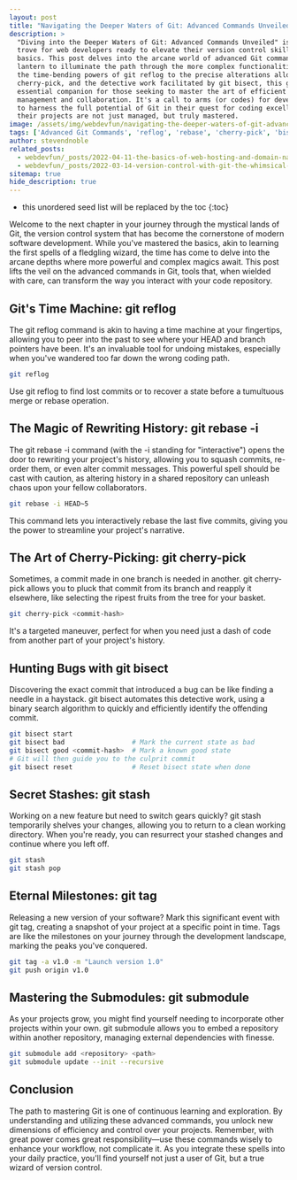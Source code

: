 ```yaml
---
layout: post
title: "Navigating the Deeper Waters of Git: Advanced Commands Unveiled"
description: >
  "Diving into the Deeper Waters of Git: Advanced Commands Unveiled" is a treasure
  trove for web developers ready to elevate their version control skills beyond the
  basics. This post delves into the arcane world of advanced Git commands, offering a
  lantern to illuminate the path through the more complex functionalities of Git. From
  the time-bending powers of git reflog to the precise alterations allowed by git
  cherry-pick, and the detective work facilitated by git bisect, this guide is an
  essential companion for those seeking to master the art of efficient project
  management and collaboration. It's a call to arms (or codes) for developers looking
  to harness the full potential of Git in their quest for coding excellence, ensuring
  their projects are not just managed, but truly mastered.
image: /assets/img/webdevfun/navigating-the-deeper-waters-of-git-advanced-commands-unveiled.jpg
tags: ['Advanced Git Commands', 'reflog', 'rebase', 'cherry-pick', 'bisect', 'stash', 'tag', 'submodule']
author: stevendnoble
related_posts:
  - webdevfun/_posts/2022-04-11-the-basics-of-web-hosting-and-domain-names.md
  - webdevfun/_posts/2022-03-14-version-control-with-git-the-whimsical-world-of-web-development-wizardry.md
sitemap: true
hide_description: true
---
```


* this unordered seed list will be replaced by the toc
{:toc}

Welcome to the next chapter in your journey through the mystical lands of Git, the version control system that has become the cornerstone of modern software development. While you've mastered the basics, akin to learning the first spells of a fledgling wizard, the time has come to delve into the arcane depths where more powerful and complex magics await. This post lifts the veil on the advanced commands in Git, tools that, when wielded with care, can transform the way you interact with your code repository.

## Git's Time Machine: git reflog

The git reflog command is akin to having a time machine at your fingertips, allowing you to peer into the past to see where your HEAD and branch pointers have been. It's an invaluable tool for undoing mistakes, especially when you've wandered too far down the wrong coding path.

~~~bash
git reflog
~~~

Use git reflog to find lost commits or to recover a state before a tumultuous merge or rebase operation.

## The Magic of Rewriting History: git rebase -i

The git rebase -i command (with the -i standing for "interactive") opens the door to rewriting your project's history, allowing you to squash commits, re-order them, or even alter commit messages. This powerful spell should be cast with caution, as altering history in a shared repository can unleash chaos upon your fellow collaborators.

~~~bash
git rebase -i HEAD~5
~~~

This command lets you interactively rebase the last five commits, giving you the power to streamline your project's narrative.

## The Art of Cherry-Picking: git cherry-pick

Sometimes, a commit made in one branch is needed in another. git cherry-pick allows you to pluck that commit from its branch and reapply it elsewhere, like selecting the ripest fruits from the tree for your basket.

~~~bash
git cherry-pick <commit-hash>
~~~

It's a targeted maneuver, perfect for when you need just a dash of code from another part of your project's history.

## Hunting Bugs with git bisect

Discovering the exact commit that introduced a bug can be like finding a needle in a haystack. git bisect automates this detective work, using a binary search algorithm to quickly and efficiently identify the offending commit.

~~~bash
git bisect start
git bisect bad                 # Mark the current state as bad
git bisect good <commit-hash>  # Mark a known good state
# Git will then guide you to the culprit commit
git bisect reset               # Reset bisect state when done
~~~

## Secret Stashes: git stash

Working on a new feature but need to switch gears quickly? git stash temporarily shelves your changes, allowing you to return to a clean working directory. When you're ready, you can resurrect your stashed changes and continue where you left off.

~~~bash
git stash
git stash pop
~~~

## Eternal Milestones: git tag

Releasing a new version of your software? Mark this significant event with git tag, creating a snapshot of your project at a specific point in time. Tags are like the milestones on your journey through the development landscape, marking the peaks you've conquered.

~~~bash
git tag -a v1.0 -m "Launch version 1.0"
git push origin v1.0
~~~

## Mastering the Submodules: git submodule

As your projects grow, you might find yourself needing to incorporate other projects within your own. git submodule allows you to embed a repository within another repository, managing external dependencies with finesse.

~~~bash
git submodule add <repository> <path>
git submodule update --init --recursive
~~~

## Conclusion

The path to mastering Git is one of continuous learning and exploration. By understanding and utilizing these advanced commands, you unlock new dimensions of efficiency and control over your projects. Remember, with great power comes great responsibility—use these commands wisely to enhance your workflow, not complicate it. As you integrate these spells into your daily practice, you'll find yourself not just a user of Git, but a true wizard of version control.